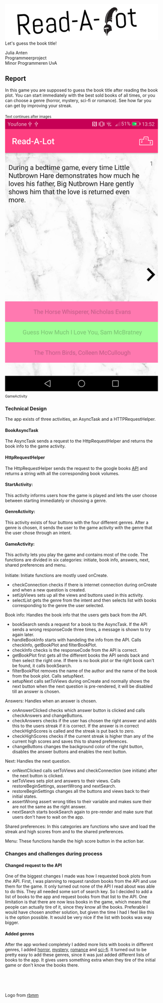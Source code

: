 ![logo](doc/textLogo.png)
Let's guess the book title! <br>


Julia Anten<br>
Programmeerproject<br>
Minor Programmeren UvA

## Report

In this game you are supposed to guess the book title after reading the book plot. You can start immediately with the best sold books of all times, or you can choose a genre (horror, mystery, sci-fi or romance). See how far you can get by improving your streak.

<sub>Text continues after images</sub>
![screenshot](doc/screenshotFinalApp.png)
<sub>GameActivity</sub>

### Technical Design 
The app exists of three activities, an AsyncTask and a HTTPRequestHelper. <br>
#### BookAsyncTask
The AsyncTask sends a request to the HttpRequestHelper and returns the book info to the game activity.
#### HttpRequestHelper
The HttpRequestHelper sends the request to the google books [API](https://developers.google.com/books/) and returns a string with all the corresponding book volumes.
#### StartActivity: 
This activity informs users how the game is played and lets the user choose between starting immediately or choosing a genre.
#### GenreActivity:
This activity exists of four buttons with the four different genres. After a genre is chosen, it sends the user to the game activity with the genre that the user chose through an intent.
#### GameActivity:
This activity lets you play the game and contains most of the code. The functions are divided in six categories: initiate, book info, answers, next, shared preferences and menu. <br><br>
Initiate: Initiate functions are mostly used onCreate. <br>

- 	checkConnection checks if there is internet connection during onCreate and when a new question is created.
-  setUpViews sets up all the views and buttons used in this activity.
-  selectList gets the genre from the intent and then selects list with books corresponding to the genre the user selected.<br>

Book info: Handles the book info that the users gets back from the API.

- bookSearch sends a request for a book to the AsyncTask. If the API sends a wrong responseCode three times, a message is shown to try again later.
- handleBookInfo starts with handeling the info from the API. Calls checkInfo, getBookPlot and filterBookPlot.
- checkInfo checks is the responseCode from the API is correct. 
- getBookPlot first gets all the different books the API sends back and then select the right one. If there is no book plot or the right book can't be found, it calls bookSearch.
- filterBookPlot removes the name of the author and the name of the book from the book plot. Calls setupNext.
- setupNext calls setToViews during onCreate and normally shows the next button when the next question is pre-rendered, it will be disabled till an answer is chosen.

Answers: Handles when an answer is chosen.

- onAnswerClicked checks which answer button is clicked and calls checkAnswers and changeButtons.
- checkAnswers checks if the user has chosen the right answer and adds this to the users streak if it is correct. If the answer is in correct checkHighScores is called and the streak is put back to zero. 
- checkHighScores checks if the current streak is higher than any of the current high scores and saves this to shared preferences.
- changeButtons changes the background color of the right button, disables the answer buttons and enables the next button.

Next: Handles the next question.

- onNextClicked calls setToViews and checkConnection (see initiate) after the next button is clicked.
- setToViews sets plot and answers to their views. Calls restoreBeginSettings, assertWrong and nextSearch.
- restoreBeginSettings changes all the buttons and views back to their initial states.
- assertWrong assert wrong titles to their variable and makes sure their are not the same as the right answer.
- nextSearch starts bookSearch again to pre-render and make sure that users don't have to wait on the app. 

Shared preferences: In this categories are functions who save and load the streak and high scores from and to the shared preferences.

Menu: These functions handle the high score button in the action bar.

### Changes and challenges during process

#### Changed request to the API
One of the biggest changes I made was how I requested book plots from the API. First, I was planning to request random books from the API and use them for the game. It only turned out none of the API I read about was able to do this. They all needed some sort of search key. So I decided to add a list of books to the app and request books from that list to the API. One limitation is that there are now less books in the game, which means that people can actually tire of it, since they know all the books. Preferable I would have chosen another solution, but given the time I had I feel like this is the option possible. It would be very nice if the list with books was way bigger.

#### Added genres
After the app worked completely I added more lists with books in different genres, I added [horror](https://www.librarything.com/bookaward/Horror%3A+The+100+Best+Books), [mystery](https://www.librarything.com/bookaward/H.R.F.+Keating%27s+100+Best+Crime+%2526+Mystery+Books), [romance](https://www.goodreads.com/list/show/84922.Top_100_Romance_Novels_on_Goodreads) and [sci-fi](https://www.librarything.com/bookaward/David+Pringle%27s+Best+100+Science+Fiction+Novels). It turned out to be pretty easy to add these genres, since it was just added different lists of books to the app. It gives users something extra when they tire of the initial game or don't know the books there. 


<br><br><br><br>
Logo from [rbmm](http://rbmm.com/work/galahad-books-logo/)








